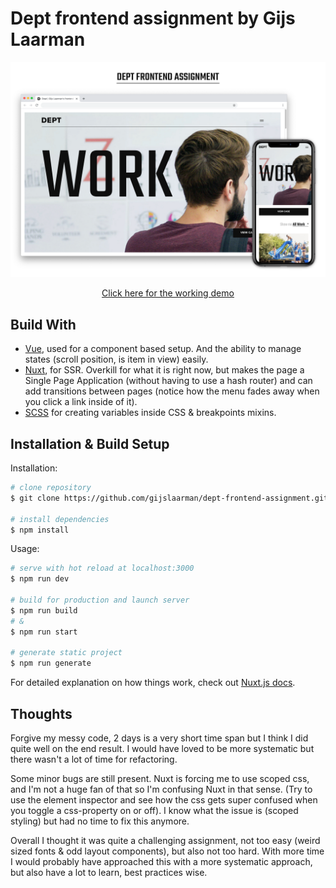 # Dept frontend assignment by Gijs Laarman

![Preview of the assignment](./docs/preview.png)

<p style="text-align: center"><a href="dept-frontend-assignment-chi.vercel.app/">Click here for the working demo</a></p>

## Build With

- [Vue](https://v3.vuejs.org/guide/introduction.html), used for a component based setup. And the ability to manage states (scroll position, is item in view) easily.
- [Nuxt](https://nuxtjs.org/), for SSR. Overkill for what it is right now, but makes the page a Single Page Application (without having to use a hash router) and can add transitions between pages (notice how the menu fades away when you click a link inside of it).
- [SCSS]('https://sass-lang.com/guide') for creating variables inside CSS & breakpoints mixins.

## Installation & Build Setup

Installation:

```bash
# clone repository
$ git clone https://github.com/gijslaarman/dept-frontend-assignment.git && cd dept-frontend-assignment

# install dependencies
$ npm install
```

Usage:

```bash
# serve with hot reload at localhost:3000
$ npm run dev

# build for production and launch server
$ npm run build
# &
$ npm run start

# generate static project
$ npm run generate
```

For detailed explanation on how things work, check out [Nuxt.js docs](https://nuxtjs.org).

## Thoughts

Forgive my messy code, 2 days is a very short time span but I think I did quite well on the end result. I would have loved to be more systematic but there wasn't a lot of time for refactoring.

Some minor bugs are still present. Nuxt is forcing me to use scoped css, and I'm not a huge fan of that so I'm confusing Nuxt in that sense. (Try to use the element inspector and see how the css gets super confused when you toggle a css-property on or off). I know what the issue is (scoped styling) but had no time to fix this anymore.

Overall I thought it was quite a challenging assignment, not too easy (weird sized fonts & odd layout components), but also not too hard. With more time I would probably have approached this with a more systematic approach, but also have a lot to learn, best practices wise.
